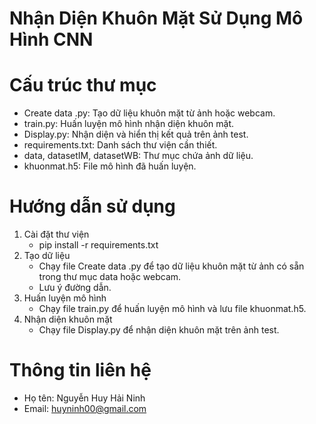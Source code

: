 # Nhận Diện Khuôn Mặt Sử Dụng Mô Hình CNN

# Cấu trúc thư mục
- Create data .py: Tạo dữ liệu khuôn mặt từ ảnh hoặc webcam.
- train.py: Huấn luyện mô hình nhận diện khuôn mặt.
- Display.py: Nhận diện và hiển thị kết quả trên ảnh test.
- requirements.txt: Danh sách thư viện cần thiết.
- data, datasetIM, datasetWB: Thư mục chứa ảnh dữ liệu.
- khuonmat.h5: File mô hình đã huấn luyện.

# Hướng dẫn sử dụng
1. Cài đặt thư viện
    - pip install -r requirements.txt
2. Tạo dữ liệu
    - Chạy file Create data .py để tạo dữ liệu khuôn mặt từ ảnh có sẵn trong thư mục data hoặc webcam.
    - Lưu ý đường dẫn.
3. Huấn luyện mô hình
    - Chạy file train.py để huấn luyện mô hình và lưu file khuonmat.h5.
4. Nhận diện khuôn mặt
    - Chạy file Display.py để nhận diện khuôn mặt trên ảnh test.

# Thông tin liên hệ
- Họ tên: Nguyễn Huy Hải Ninh
- Email: huyninh00@gmail.com 

